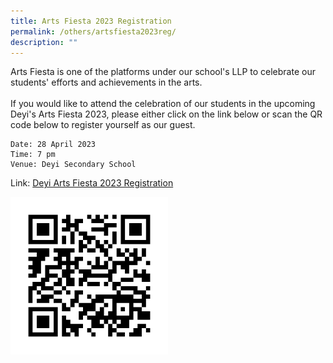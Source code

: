 ```yaml
---
title: Arts Fiesta 2023 Registration
permalink: /others/artsfiesta2023reg/
description: ""
---
```

Arts Fiesta is one of the platforms under our school's LLP to celebrate our students' efforts and achievements in the arts.<br><br>
If you would like to attend the celebration of our students in the upcoming Deyi's Arts Fiesta 2023, please either click on the link below or scan the QR code below to register yourself as our guest.

	Date: 28 April 2023
	Time: 7 pm
	Venue: Deyi Secondary School

Link: [Deyi Arts Fiesta 2023 Registration](https://forms.gle/ixVRAc7LCoRGo7vo8)

<img src="/images/Main%20Page%20(Announcements)/2023%20Arts%20Fiesta%20Reg.png" style="width:50%">